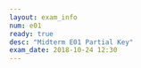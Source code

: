 ```yaml
---
layout: exam_info
num: e01
ready: true
desc: "Midterm E01 Partial Key"
exam_date: 2018-10-24 12:30
---
```


